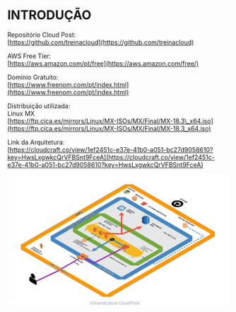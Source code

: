 # INTRODUÇÃO

Repositório Cloud Post:  
[https://github.com/treinacloud](https://github.com/treinacloud)  
  
AWS Free Tier:  
[https://aws.amazon.com/pt/free](https://aws.amazon.com/free/)

Domínio Gratuito:  
[https://www.freenom.com/pt/index.html](https://www.freenom.com/pt/index.html)  
  
Distribuição utilizada:  
Linux MX  
[https://ftp.cica.es/mirrors/Linux/MX-ISOs/MX/Final/MX-18.3\_x64.iso](https://ftp.cica.es/mirrors/Linux/MX-ISOs/MX/Final/MX-18.3_x64.iso)  
  
Link da Arquitetura:  
[https://cloudcraft.co/view/1ef2451c-e37e-41b0-a051-bc27d9058610?key=HwsLxgwkcQrVFBSnt9FceA](https://cloudcraft.co/view/1ef2451c-e37e-41b0-a051-bc27d9058610?key=HwsLxgwkcQrVFBSnt9FceA)

![](.gitbook/assets/image.png)



